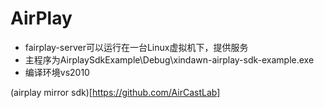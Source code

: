 # AirPlay
* fairplay-server可以运行在一台Linux虚拟机下，提供服务
* 主程序为AirplaySdkExample\Debug\xindawn-airplay-sdk-example.exe
* 编译环境vs2010



(airplay mirror sdk)[https://github.com/AirCastLab]
